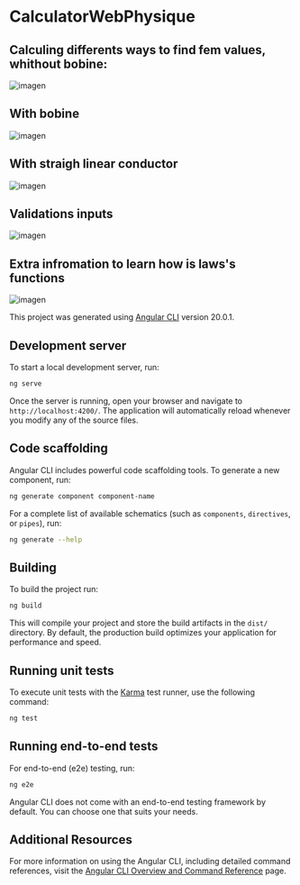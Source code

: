 # CalculatorWebPhysique
## Calculing differents ways to find fem values, whithout bobine:
![imagen](https://github.com/user-attachments/assets/8c56d1aa-b354-477a-a223-98c70427214e)

## With bobine 
![imagen](https://github.com/user-attachments/assets/bc338742-c8d1-4695-85e6-78b330088704)

## With straigh linear conductor
![imagen](https://github.com/user-attachments/assets/9319c704-a493-45ca-8508-bc763c84ee6f)

## Validations inputs
![imagen](https://github.com/user-attachments/assets/af5b4866-8289-4ade-9068-41bd0e21270a)

## Extra infromation to learn how is laws's functions
![imagen](https://github.com/user-attachments/assets/d9b51ebf-658c-4c63-b445-328326f1bba2)

This project was generated using [Angular CLI](https://github.com/angular/angular-cli) version 20.0.1.

## Development server

To start a local development server, run:

```bash
ng serve
```

Once the server is running, open your browser and navigate to `http://localhost:4200/`. The application will automatically reload whenever you modify any of the source files.

## Code scaffolding

Angular CLI includes powerful code scaffolding tools. To generate a new component, run:

```bash
ng generate component component-name
```

For a complete list of available schematics (such as `components`, `directives`, or `pipes`), run:

```bash
ng generate --help
```

## Building

To build the project run:

```bash
ng build
```

This will compile your project and store the build artifacts in the `dist/` directory. By default, the production build optimizes your application for performance and speed.

## Running unit tests

To execute unit tests with the [Karma](https://karma-runner.github.io) test runner, use the following command:

```bash
ng test
```

## Running end-to-end tests

For end-to-end (e2e) testing, run:

```bash
ng e2e
```

Angular CLI does not come with an end-to-end testing framework by default. You can choose one that suits your needs.

## Additional Resources

For more information on using the Angular CLI, including detailed command references, visit the [Angular CLI Overview and Command Reference](https://angular.dev/tools/cli) page.
